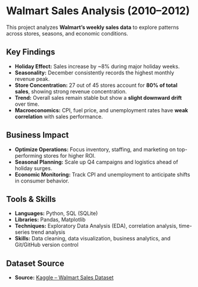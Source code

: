 # Walmart Sales Analysis (2010–2012)
This project analyzes **Walmart’s weekly sales data** to explore patterns across stores, seasons, and economic conditions.

## Key Findings 
- **Holiday Effect:** Sales increase by ~8% during major holiday weeks.  
- **Seasonality:** December consistently records the highest monthly revenue peak.  
- **Store Concentration:** 27 out of 45 stores account for **80% of total sales**, showing strong revenue concentration.  
- **Trend:** Overall sales remain stable but show a **slight downward drift** over time.  
- **Macroeconomics:** CPI, fuel price, and unemployment rates have **weak correlation** with sales performance.

## Business Impact
- **Optimize Operations:** Focus inventory, staffing, and marketing on top-performing stores for higher ROI.
- **Seasonal Planning:** Scale up Q4 campaigns and logistics ahead of holiday surges.
- **Economic Monitoring:** Track CPI and unemployment to anticipate shifts in consumer behavior.

## Tools & Skills
- **Languages:** Python, SQL (SQLite)  
- **Libraries:** Pandas, Matplotlib  
- **Techniques:** Exploratory Data Analysis (EDA), correlation analysis, time-series trend analysis  
- **Skills:** Data cleaning, data visualization, business analytics, and Git/GitHub version control

## Dataset Source
- **Source:** [Kaggle – Walmart Sales Dataset](https://www.kaggle.com/datasets/mikhail1681/walmart-sales/data)